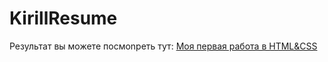 # KirillResume
Результат вы можете посмоnреть тут:
[Моя первая работа в HTML&CSS](https://github.com/KerikKerik/KirillResume/)

